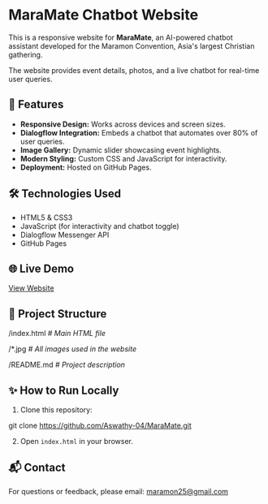 # MaraMate Chatbot Website

This is a responsive website for **MaraMate**, an AI-powered chatbot assistant developed for the Maramon Convention, Asia's largest Christian gathering.

The website provides event details, photos, and a live chatbot for real-time user queries.

## 🚀 Features

- **Responsive Design:** Works across devices and screen sizes.
- **Dialogflow Integration:** Embeds a chatbot that automates over 80% of user queries.
- **Image Gallery:** Dynamic slider showcasing event highlights.
- **Modern Styling:** Custom CSS and JavaScript for interactivity.
- **Deployment:** Hosted on GitHub Pages.

## 🛠️ Technologies Used

- HTML5 & CSS3
- JavaScript (for interactivity and chatbot toggle)
- Dialogflow Messenger API
- GitHub Pages

## 🌐 Live Demo

[View Website](https://aswathy-04.github.io/MaraMate/)

## 📂 Project Structure

/index.html               *# Main HTML file*

/*.jpg                    *# All images used in the website*

/README.md                *# Project description*

## ✨ How to Run Locally

1. Clone this repository:

git clone https://github.com/Aswathy-04/MaraMate.git

2. Open `index.html` in your browser.

## 📬 Contact

For questions or feedback, please email: maramon25@gmail.com
